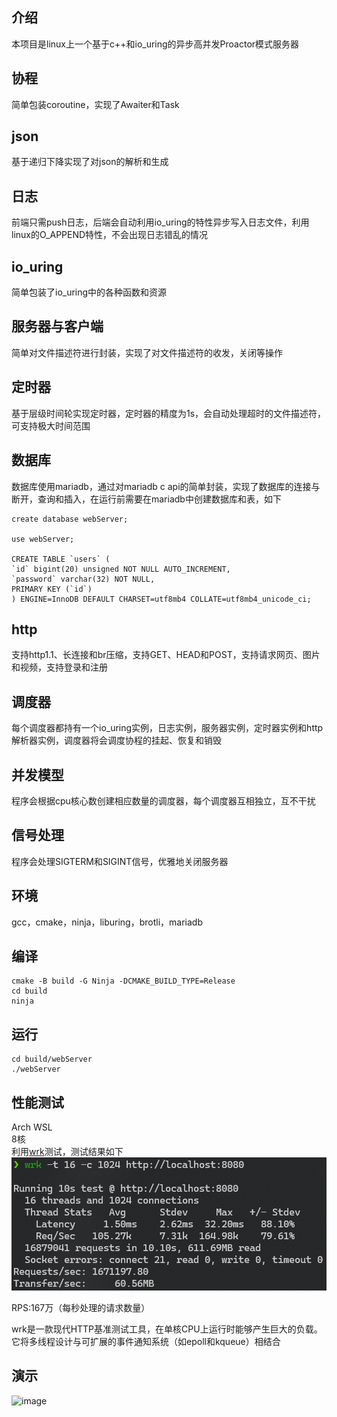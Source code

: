 ## 介绍

本项目是linux上一个基于c++和io_uring的异步高并发Proactor模式服务器

## 协程

简单包装coroutine，实现了Awaiter和Task

## json

基于递归下降实现了对json的解析和生成

## 日志

前端只需push日志，后端会自动利用io_uring的特性异步写入日志文件，利用linux的O_APPEND特性，不会出现日志错乱的情况

## io_uring

简单包装了io_uring中的各种函数和资源

## 服务器与客户端

简单对文件描述符进行封装，实现了对文件描述符的收发，关闭等操作

## 定时器

基于层级时间轮实现定时器，定时器的精度为1s，会自动处理超时的文件描述符，可支持极大时间范围

## 数据库

数据库使用mariadb，通过对mariadb c api的简单封装，实现了数据库的连接与断开，查询和插入，在运行前需要在mariadb中创建数据库和表，如下

```sql'
create database webServer;

use webServer;

CREATE TABLE `users` (
`id` bigint(20) unsigned NOT NULL AUTO_INCREMENT,
`password` varchar(32) NOT NULL,
PRIMARY KEY (`id`)
) ENGINE=InnoDB DEFAULT CHARSET=utf8mb4 COLLATE=utf8mb4_unicode_ci;
```

## http

支持http1.1、长连接和br压缩，支持GET、HEAD和POST，支持请求网页、图片和视频，支持登录和注册

## 调度器

每个调度器都持有一个io_uring实例，日志实例，服务器实例，定时器实例和http解析器实例，调度器将会调度协程的挂起、恢复和销毁

## 并发模型

程序会根据cpu核心数创建相应数量的调度器，每个调度器互相独立，互不干扰

## 信号处理

程序会处理SIGTERM和SIGINT信号，优雅地关闭服务器

## 环境

gcc，cmake，ninja，liburing，brotli，mariadb

## 编译

```shell 
cmake -B build -G Ninja -DCMAKE_BUILD_TYPE=Release
cd build
ninja
```

## 运行

```shell
cd build/webServer
./webServer
```

## 性能测试

Arch WSL  
8核  
利用[wrk](https://github.com/wg/wrk)测试，测试结果如下  
![image](show/test.png)

RPS:167万（每秒处理的请求数量）

wrk是一款现代HTTP基准测试工具，在单核CPU上运行时能够产生巨大的负载。它将多线程设计与可扩展的事件通知系统（如epoll和kqueue）相结合

## 演示

![image](show/show.gif)
